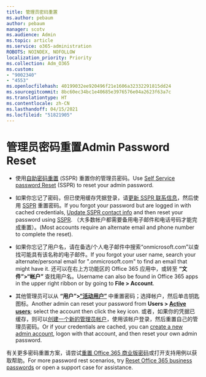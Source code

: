 ```yaml
---
title: 管理员密码重置
ms.author: pebaum
author: pebaum
manager: scotv
ms.audience: Admin
ms.topic: article
ms.service: o365-administration
ROBOTS: NOINDEX, NOFOLLOW
localization_priority: Priority
ms.collection: Adm_O365
ms.custom:
- "9002340"
- "4553"
ms.openlocfilehash: 40199032ee920496f21e1606a32332291815dd24
ms.sourcegitcommit: 8bc60ec34bc1e40685e3976576e04a2623f63a7c
ms.translationtype: HT
ms.contentlocale: zh-CN
ms.lasthandoff: 04/15/2021
ms.locfileid: "51821905"
---
```

# <a name="admin-password-reset"></a><span data-ttu-id="d4490-102">管理员密码重置</span><span class="sxs-lookup"><span data-stu-id="d4490-102">Admin Password Reset</span></span>

- <span data-ttu-id="d4490-103">使用[自助密码重置](https://passwordreset.microsoftonline.com/) (SSPR) 重置你的管理员密码。</span><span class="sxs-lookup"><span data-stu-id="d4490-103">Use [Self Service password Reset](https://passwordreset.microsoftonline.com/) (SSPR) to reset your admin password.</span></span>

- <span data-ttu-id="d4490-104">如果你忘记了密码，但已使用缓存凭据登录，请[更新 SSPR 联系信息](https://go.microsoft.com/fwlink/?linkid=849451)，然后使用 [SSPR](https://passwordreset.microsoftonline.com/) 重置密码。</span><span class="sxs-lookup"><span data-stu-id="d4490-104">If you forgot your password but are logged in with cached credentials, [Update SSPR contact info](https://go.microsoft.com/fwlink/?linkid=849451) and then reset your password using [SSPR](https://passwordreset.microsoftonline.com/).</span></span>  <span data-ttu-id="d4490-105">（大多数帐户都需要备用电子邮件和电话号码才能完成重置）。</span><span class="sxs-lookup"><span data-stu-id="d4490-105">(Most accounts require an alternate email and phone number to complete the reset).</span></span>

- <span data-ttu-id="d4490-106">如果你忘记了用户名，请在备选/个人电子邮件中搜索“onmicrosoft.com”以查找可能具有该名称的电子邮件。</span><span class="sxs-lookup"><span data-stu-id="d4490-106">If you forgot your user name, search your alternate/personal email for ".onmicrosoft.com" to find an email that might have it.</span></span>  <span data-ttu-id="d4490-107">还可以在右上方功能区的 Office 365 应用中，或转至 **“文件”>“帐户”** 查找用户名。</span><span class="sxs-lookup"><span data-stu-id="d4490-107">Username can also be found in Office 365 apps in the upper right ribbon or by going to **File > Account**.</span></span>

- <span data-ttu-id="d4490-108">其他管理员可以从 **“用户”>[“活动用户”](https://portal.office.com/adminportal/home#/users)** 中重置密码；选择帐户，然后单击钥匙图标。</span><span class="sxs-lookup"><span data-stu-id="d4490-108">Another admin can reset your password from **Users > [Active users](https://portal.office.com/adminportal/home#/users)**; select the account then click the key icon.</span></span>  <span data-ttu-id="d4490-109">或者，如果你的凭据已缓存，则可以[创建一个新的管理员帐户](https://portal.office.com/adminportal/home#/users)，使用该帐户登录，然后重置自己的管理员密码。</span><span class="sxs-lookup"><span data-stu-id="d4490-109">Or if your credentials are cached, you can [create a new admin account](https://portal.office.com/adminportal/home#/users), logon with that account, and then reset your own admin password.</span></span>

<span data-ttu-id="d4490-110">有关更多密码重置方案，请尝试[重置 Office 365 商业版密码](https://docs.microsoft.com/microsoft-365/admin/add-users/reset-passwords)或打开支持用例以获取帮助。</span><span class="sxs-lookup"><span data-stu-id="d4490-110">For more password rest scenarios, try [Reset Office 365 business passwords](https://docs.microsoft.com/microsoft-365/admin/add-users/reset-passwords) or open a support case for assistance.</span></span>
